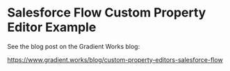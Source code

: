 # Salesforce Flow Custom Property Editor Example

See the blog post on the Gradient Works blog:

https://www.gradient.works/blog/custom-property-editors-salesforce-flow
